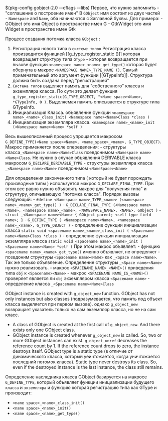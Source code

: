 $(pkg-config gobject-2.0 --cflags --libs)
Первое, что нужно запомнить - "соглашение о построение имен"
	В `GObject` имя состоит из двух частей - `Namespace` and `Name`, оба начинаются с Заглавной буквы. Для примера:
	 - GObject это имя Object в пространстве имен G
	 - GtkWidget это имя Widget в пространстве имен Gtk

Процесс создания потомка класса `GObject` :
1. Регистрация нового типа в `системе типов`
	 Регистрация класса производится функцией [[g_type_register_static ()]] которая возвращает структуру типа `GType` - которая возвращается при вызове функции `<namespace name>_<name>_get_type()` которая будет обернута в макрос `<NAMESPACE NAME>_TYPE_NAME ()`. 
	Cамый примечательный это аргумент функции [[GTypeInfo]]. Структура должна быть создана перед "регистрацией"
2. `Система типов` выделяет память для "собственного" класса и экземпляра класса. По сути это делает функция `g_type_register_static(G_TYPE_OBJECT, "<Name space><Name>, *GTypeInfo, 0 )`. Выделяемая память описывается в структуре типа GTypeInfo.
3. Инициализация Класса. объявление функции `<namespace name>_<name>_class_init( <Namespace name><Name>Class *class )`
4. Инициализация экземпляра класса. `<namespace name>_<name>_init (<Namespace name><Name> *self )`

Весь вышеописанный процесс упрощается макросом `G_DEFINE_TYPE(<Name space><Name>, <name_space>_<name>, G_TYPE_OBJECT)`. 	
	Макрос применяется после опеределения:
	 -  структуры класса`_<Namespace name><Name>Class` псевдонимом `<Namespace name><Name>Class`. Не нужно в случае объявления DERIVABLE класса макросом `G_DECLARE_DERIVABLE_TYPE`
	 - структуры экземпляра класса `_<Namespace name><Name>` псевдонимом `<NameSpace><Name>`

Для определения законченного типа ( который не будет порождать производные типы ) используется макрос `G_DECLARE_FINAL_TYPE`.
	При этом все равно нужно объявлять макрос для "получения типа" и структуру, опичывающую "потомка класса". Порядок вызовы следующий:
	  - `#define <Namespace name>_TYPE_<name> (<namespace name>_<name>_get_type() )`
	  - `G_DECLARE_FINAL_TYPE (<Namespace name><Name>, <namespace name>_<name>, <NAMESPACE_NAME>, <NAME>, GObject )`
	  - `struct _<Namespace name><Name> { GObject parent; <self type field name>; }`
	  - `G_DEFINE_TYPE ( <Namespace name><Name>, <namespace name>_<name>, G_TYPE_OBJECT )`
	  - определение функции инициализации класса `static void <spacename name>_<name>_class_init ( <Spacename name><Name>Class *class )`
	  - определение функции инициализации экземпляра класса `static void <spacename name>_<name>_init ( <Spacename name><Name> *self )`
	При этом макрос объявляет:
	  - функцию `<spacename name>_<name>_get_type()` именно объявляет, не определяет
	  - псевдоним структуры `<Spacename name><Name>` как `_<Space name><Name>`. Так же только объявление. Определение структуры `_<Space name><Name>` нужно реализовать.
	  - макрос `<SPACENAME_NAME>_<NAME>()` приведения типа `obj` к `<Spacename><Name>`
	  - макрос `<SPACENAME NAME_IS_<NAME>()` проверяет является ли `obj` экземпляром класса `<Spacename name>`
	  - определение класса `_<Spacename name><Name>Class`

GObject instance is created with `g_object_new` function. GObject has not only instances but also classes (подразумевается, что память под объект класса выделяется при первом вызове). однако `g_object_new` возвращает указатель только на сам экземпляр класса, но не на сам класс.
- A class of GObject is created at the first call of `g_object_new`. And there exists only one GObject class.
- GObject instance is created whenever `g_object_new` is called. So, two or more GObject instances can exist.
`g_object_unref` decreases the reference count by 1. If the reference count drops to zero, the instance destroys itself.
GObject type is a static type (в отличие от динамического класса, который уеичтожается, когда уничтожается последний потомок класса). Static type never destroys its class. So, even if the destroyed instance is the last instance, the class still remains.

Определение наследника класса GObject базируется на макросе `G_DEFINE_TYPE`, который объявляет функции инициализации будущего `класса` и `экземпляра` и функцию которая регистрацию типа как GType и производит:
 - `<name space>_<name>_class_init()`
 - `<name space>_<name>_init()`
 - `<name space>_<name>_get_type()`
